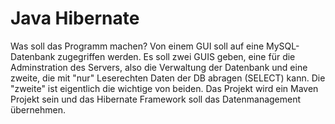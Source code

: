 # Java Hibernate
Was soll das Programm machen? Von einem GUI soll auf eine MySQL-Datenbank zugegriffen werden. Es soll zwei GUIS geben, eine für die Adminstration des Servers, also die Verwaltung der Datenbank und eine zweite, die mit "nur" Leserechten Daten der DB abragen (SELECT) kann. Die "zweite" ist eigentlich die wichtige von beiden.  Das Projekt wird ein Maven Projekt sein und das Hibernate Framework soll das Datenmanagement übernehmen. 
